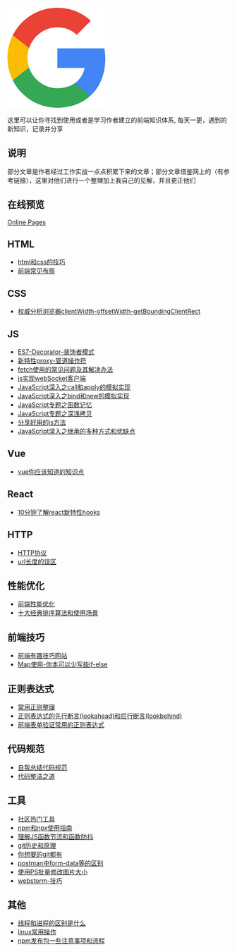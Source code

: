 ![icon.jpg](./icon.jpg)

这里可以让你寻找到使用或者是学习作者建立的前端知识体系,
每天一更，遇到的新知识，记录并分享

## 说明

部分文章是作者经过工作实战一点点积累下来的文章；部分文章借鉴网上的（有参考链接），这里对他们进行一个整理加上我自己的见解，并且更正他们

## 在线预览

[Online Pages](https://weibozzz.github.io/#/)

## HTML

+ [html和css的技巧](./docs/HTML/html和css的技巧.md)
+ [前端常见布局](./docs/HTML/前端常见布局.md)

## CSS
+ [权威分析浏览器clientWidth-offsetWidth-getBoundingClientRect](./docs/CSS/权威分析浏览器clientWidth-offsetWidth-getBoundingClientRect.md)

## JS
+ [ES7-Decorator-装饰者模式](./docs/JS/ES7-Decorator-装饰者模式.md)
+ [新特性proxy-管道操作符](./docs/JS/新特性proxy-管道操作符.md)
+ [fetch使用的常见问题及其解决办法](./docs/JS/fetch使用的常见问题及其解决办法.md)
+ [js实现webSocket客户端](./docs/JS/js实现webSocket客户端.md)
+ [JavaScript深入之call和apply的模拟实现](./docs/JS/JavaScript深入之call和apply的模拟实现.md)
+ [JavaScript深入之bind和new的模拟实现](./docs/JS/JavaScript深入之bind和new的模拟实现.md)
+ [JavaScript专题之函数记忆](./docs/JS/JavaScript专题之函数记忆.md)
+ [JavaScript专题之深浅拷贝](./docs/JS/JavaScript专题之深浅拷贝.md)
+ [分享好用的js方法](./docs/JS/分享好用的js方法.md)
+ [JavaScript深入之继承的多种方式和优缺点](./docs/JS/JavaScript深入之继承的多种方式和优缺点.md)

## Vue
+ [vue你应该知道的知识点](./docs/Vue/vue你应该知道的知识点.md)

## React
+ [10分钟了解react新特性hooks](./docs/React/10分钟了解react新特性hooks.md)

## HTTP
+ [HTTP协议](./docs/HTTP/HTTP协议.md)
+ [url长度的误区](./docs/HTTP/url长度的误区.md)

## 性能优化
+ [前端性能优化](./docs/性能优化/前端性能优化.md)
+ [十大经典排序算法和使用场景](./docs/性能优化/十大经典排序算法和使用场景.md)

## 前端技巧

+ [前端有趣技巧网站](./docs/前端技巧/前端有趣技巧网站.md)
+ [Map使用-你本可以少写些if-else](./docs/前端技巧/Map使用-你本可以少写些if-else.md)

## 正则表达式

+ [常用正则整理](./docs/正则表达式/常用正则整理.md)
+ [正则表达式的先行断言(lookahead)和后行断言(lookbehind)](./docs/正则表达式/正则表达式的先行断言(lookahead)和后行断言(lookbehind).md)
+ [前端表单验证常用的正则表达式](./docs/正则表达式/前端表单验证常用的正则表达式.md)

## 代码规范

+ [自我总结代码规范](./docs/代码规范/自我总结代码规范.md)
+ [代码整洁之道](./docs/代码规范/代码整洁之道.md)

## 工具

+ [社区热门工具](./docs/工具/社区热门工具.md)
+ [npm和npx使用指南](./docs/工具/npm和npx使用指南.md)
+ [理解JS函数节流和函数防抖](./docs/工具/理解JS函数节流和函数防抖.md)
+ [git历史和原理](./docs/工具/git历史和原理.md)
+ [你想要的git都有](./docs/工具/你想要的git都有.md)
+ [postman中form-data等的区别](./docs/工具/postman中form-data等的区别.md)
+ [使用PS批量修改图片大小](./docs/工具/使用PS批量修改图片大小.md)
+ [webstorm-技巧](./docs/工具/webstorm-技巧.md)

## 其他
+ [线程和进程的区别是什么](./docs/其他/线程和进程的区别是什么.md)
+ [linux常用操作](./docs/其他/linux常用操作.md)
+ [npm发布包一些注意事项和流程](./docs/其他/npm发布包一些注意事项和流程.md)

